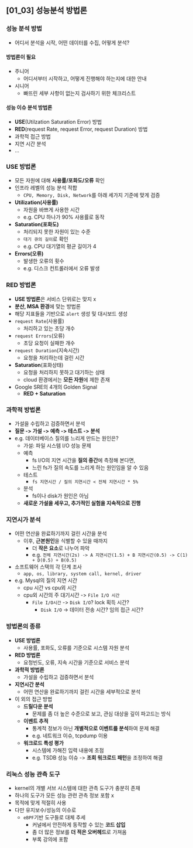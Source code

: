 ## [01_03] 성능분석 방법론

### 성능 분석 방법
- 어디서 분석을 시작, 어떤 데이터를 수집, 어떻게 분석?

#### 방법론이 필요
- 주니어
  - 어디서부터 시작하고, 어떻게 진행해야 하는지에 대한 안내
- 시니어
  - 빠뜨린 세부 사항이 없는지 검사하기 위한 체크리스트

#### 성능 이슈 분석 방법론
- **USE**(Utilzation Saturation Error) 방법
- **RED**(request Rate, request Error, request Duration) 방법
- 과학적 접근 방법
- 지연 시간 분석
- ...

### USE 방법론
- 모든 자원에 대해 **사용률/포화도/오류** 확인
- 인프라 레벨의 성능 분석 적합
  - `CPU, Memory, Disk, Network`를 아래 세가지 기준에 맞게 검증
- **Utilization(사용률)**
  - 자원을 바쁘게 사용한 시간
  - e.g. CPU 하나가 90% 사용률로 동작
- **Saturation(포화도)**
  - 처리되지 못한 자원이 있는 수준
  - `대기 큐의 길이`로 확인
  - e.g. CPU 대기열의 평균 길이가 4
- **Errors(오류)**
  - 발생한 오류의 횟수
  - e.g. 디스크 컨트롤러에서 오류 발생

### RED 방법론
- **USE 방법론**은 서비스 단위로는 맞지 x
- **분산, MSA 환경**에 맞는 방법론
- 해당 지표들을 기반으로 `alert` 생성 및 대시보드 생성
- `request Rate`(사용률)
  - 처리하고 있는 초당 개수
- `request Errors`(오류)
  - 초당 요청이 실패한 개수
- `request Duration`(지속시간)
  - 요청을 처리하는데 걸린 시간
- **Saturation**(포화상태)
  - 요청을 처리하지 못하고 대기하는 상태
  - cloud 환경에서는 **모든 자원**에 제한 존재
- Google SRE의 4개의 Golden Signal
  - **RED + Saturation**

### 과학적 방법론
- 가설을 수립하고 검증하면서 분석
- **질문 -> 가설 -> 예측 -> 테스트 -> 분석**
- e.g. 데이터베이스 질의를 느리게 만드는 원인은?
  - 가설: 파일 시스템 I/O 성능 문제
  - 예측
    - fs I/O의 지연 시간을 **질의 중간**에 측정해 본다면,
    - 느린 fs가 질의 속도를 느리게 하는 원인임을 알 수 있음
  - 테스트
    - `fs 지연시간 / 질의 지연시간 < 전체 지연시간 * 5%`
  - 분석
    - fs이나 disk가 원인은 아님
  - **새로운 가설을 세우고, 추가적인 실험을 지속적으로 진행**

### 지연시가 분석
- 어떤 연산을 완료하기까지 걸린 시간을 분석
  - 이후, **근본원인**을 식별할 수 있을 때까지
    - 더 **작은 요소**로 나누어 파악
    - e.g. `전체 지연시간(2s) -> A 지연시간(1.5) + B 지연시간(0.5) -> C(1) + D(0.5) + B(0.5)`
- 소프트웨어 스택의 각 단계 조사
  - `app, os, library, system call, kernel, driver`
- e.g. Mysql의 질의 지연 시간
  - cpu 시간 vs cpu외 시간
  - cpu외 시간의 주 대기시간 -> `File I/O 시간`
    - `File I/O시간` -> `Disk I/O`? lock 획득 시간?
      - `Disk I/O` -> 데이터 전송 시간? 임의 접근 시간?

### 방법론의 종류
- **USE 방법론**
  - 사용률, 포화도, 오류를 기준으로 시스템 자원 분석
- **RED 방법론**
  - 요청빈도, 오류, 지속 시간을 기준으로 서비스 분석
- **과학적 방법론**
  - 가설을 수립하고 검증하면서 분석
- **지연시간 분석**
  - 어떤 연산을 완료하기까지 걸린 시간을 세부적으로 분석
- 이 외의 접근 방법
  - **드릴다운 분석**
    - 문제를 좀 더 높은 수준으로 보고, 관심 대상을 깊이 파고드는 방식
  - **이벤트 추적**
    - 통계적 정보가 아닌 **개별적으로 이벤트를 분석**하여 문제 해결
    - e.g. 네트워크 이슈, tcpdump 이용
  - **워크로드 특성 평가**
    - 시스템에 가해진 입력 내용에 초점
    - e.g. TSDB 성능 이슈 -> **조회 워크로드 패턴**을 조정하여 해결

### 리눅스 성능 관측 도구
- kernel의 개별 서브 시스템에 대한 관측 도구가 충분히 존재
- 하나의 도구가 모든 성능 관련 관측 정보 포함 x
- 목적에 맞게 적절히 사용
- 다만 유지보수/성능의 이슈로
  - `eBPF`기반 도구들로 대체 추세
    - 커널에서 안전하게 동작할 수 있는 **코드 삽입**
    - 좀 더 많은 정보를 **더 적은 오버헤드**로 가져옴
    - 부록 강의에 포함

